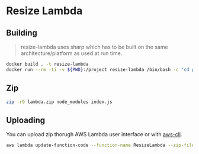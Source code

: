 # Resize Lambda

## Building

> resize-lambda uses sharp which has to be built on the same architecture/platform as used at run time.

```sh
docker build . -t resize-lambda
docker run --rm -ti -v ${PWD}:/project resize-lambda /bin/bash -c "cd project && npm install"
```

## Zip

```sh
zip -r9 lambda.zip node_modules index.js
```

## Uploading

You can upload zip thorugh AWS Lambda user interface or with [aws-cli][update-lambda].

```sh
aws lambda update-function-code --function-name ResizeLambda --zip-file fileb://lambda.zip  --profile YourProfileWithPermissions
```

[update-lambda]: https://docs.aws.amazon.com/cli/latest/reference/lambda/update-function-code.html

